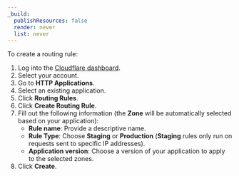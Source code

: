 ```yaml
---
_build:
  publishResources: false
  render: never
  list: never
---
```


To create a routing rule:

1. Log into the [Cloudflare dashboard](https://dash.cloudflare.com/login).
2. Select your account.
3. Go to **HTTP Applications**.
4. Select an existing application.
5. Click **Routing Rules**.
6. Click **Create Routing Rule**.
7. Fill out the following information (the **Zone** will be automatically selected based on your application):
    - **Rule name**: Provide a descriptive name.
    - **Rule Type**: Choose **Staging** or **Production** (**Staging** rules only run on requests sent to specific IP addresses).
    - **Application version**: Choose a version of your application to apply to the selected zones.
8. Click **Create**.